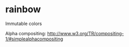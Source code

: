 # rainbow
Immutable colors


Alpha compositing: http://www.w3.org/TR/compositing-1/#simplealphacompositing
